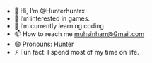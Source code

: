 - 👋 Hi, I’m @Hunterhuntrx
- 👀 I’m interested in games.
- 🌱 I’m currently learning coding
- 📫 How to reach me muhsinharr@Gmail.com 
- 😄 Pronouns: Hunter
- ⚡ Fun fact: I spend most of my time on life.

<!---
Hunterhuntrx/Hunterhuntrx is a ✨ special ✨ repository because its `README.md` (this file) appears on your GitHub profile.
You can click the Preview link to take a look at your changes.
--->
